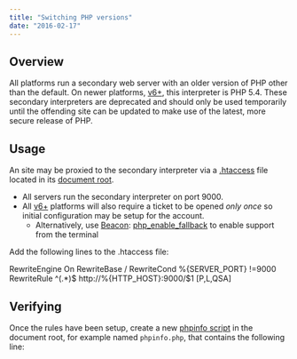 ```yaml
---
title: "Switching PHP versions"
date: "2016-02-17"
---
```


## Overview

All platforms run a secondary web server with an older version of PHP other than the default. On newer platforms, [v6+](https://kb.apnscp.com/platform/determining-platform-version/), this interpreter is PHP 5.4. These secondary interpreters are deprecated and should only be used temporarily until the offending site can be updated to make use of the latest, more secure release of PHP.

## Usage

An site may be proxied to the secondary interpreter via a [.htaccess](https://kb.apnscp.com/guides/htaccess-guide/) file located in its [document root](https://kb.apnscp.com/web-content/where-is-site-content-served-from/).

- All servers run the secondary interpreter on port 9000.
- All [v6+](https://kb.apnscp.com/platform/determining-platform-version/) platforms will also require a ticket to be opened _only once_ so initial configuration may be setup for the account.
    - Alternatively, use [Beacon](https://kb.apnscp.com/control-panel/scripting-with-beacon/): [php\_enable\_fallback](https://api.apnscp.com/docs/class-Php_Module.html) to enable support from the terminal

Add the following lines to the .htaccess file:

RewriteEngine On
RewriteBase /
RewriteCond %{SERVER\_PORT} !=9000
RewriteRule ^(.\*)$ http://%{HTTP\_HOST}:9000/$1 \[P,L,QSA\]

## Verifying

Once the rules have been setup, create a new [phpinfo script](https://kb.apnscp.com/php/viewing-php-settings/) in the document root, for example named `phpinfo.php`, that contains the following line:

<?php phpinfo();

Upon successful completion, a different PHP version will appear in the heading.
